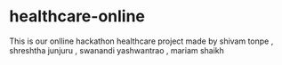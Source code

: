 # healthcare-online
This is our onlline hackathon healthcare project made by shivam tonpe , shreshtha junjuru , swanandi yashwantrao , mariam shaikh
